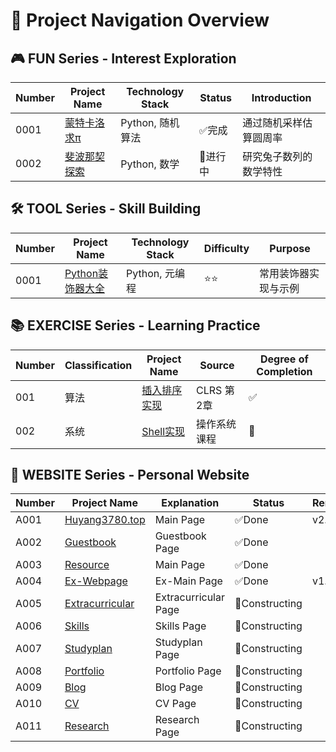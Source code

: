 # 🎯 Project Navigation Overview

## 🎮 FUN Series - Interest Exploration
| Number | Project Name | Technology Stack | Status | Introduction |
|------|----------|--------|------|------|
| 0001 | [蒙特卡洛求π](FUN-0001-MonteCarlo-Pi) | Python, 随机算法 | ✅完成 | 通过随机采样估算圆周率 |
| 0002 | [斐波那契探索](FUN-0002-Fibonacci-Research) | Python, 数学 | 🔄进行中 | 研究兔子数列的数学特性 |

## 🛠️ TOOL Series - Skill Building
| Number | Project Name | Technology Stack | Difficulty | Purpose |
|------|----------|--------|------|------|
| 0001 | [Python装饰器大全](SKILLS-0001-Python-Decorators) | Python, 元编程 | ⭐⭐ | 常用装饰器实现与示例 |

## 📚 EXERCISE Series - Learning Practice
| Number | Classification | Project Name | Source | Degree of Completion |
|------|------|----------|------|--------|
| 001 | 算法 | [插入排序实现](WORKS-001-CLRS-InsertionSort) | CLRS 第2章 | ✅ |
| 002 | 系统 | [Shell实现](WORKS-002-OS-Shell) | 操作系统课程 | 🔄 |

## 💼 WEBSITE Series - Personal Website
| Number | Project Name | Explanation | Status | Remarks |
|------|------|----------|------|--------|
| A001 | [Huyang3780.top](https://huyang3780.top) | Main Page | ✅Done | v2.0.0 |
| A002 | [Guestbook](https://guestbook.huyang3780.top) | Guestbook Page | ✅Done | |
| A003 | [Resource](https://resource.huyang3780.top) | Main Page | ✅Done | |
| A004 | [Ex-Webpage](https://ex.huyang3780.top) | Ex-Main Page | ✅Done | v1.5.0 |
| A005 | [Extracurricular](https://extracurricular.huyang3780.top) | Extracurricular Page | 🔄Constructing | |
| A006 | [Skills](https://skills.huyang3780.top) | Skills Page | 🔄Constructing | |
| A007 | [Studyplan](https://studyplan.huyang3780.top)  | Studyplan Page | 🔄Constructing | |
| A008 | [Portfolio](https://portfolio.huyang3780.top) | Portfolio Page | 🔄Constructing | |
| A009 | [Blog](https://blog.huyang3780.top) | Blog Page | 🔄Constructing | |
| A010 | [CV](https://cv.huyang3780.top) | CV Page | 🔄Constructing | |
| A011 | [Research](https://research.huyang3780.top) | Research Page | 🔄Constructing | |


